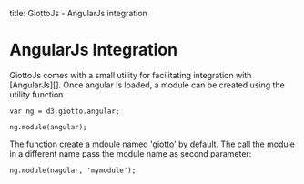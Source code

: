title: GiottoJs - AngularJs integration

# AngularJs Integration

GiottoJs comes with a small utility for facilitating integration with [AngularJs][].
Once angular is loaded, a module can be created using the utility function

    var ng = d3.giotto.angular;

    ng.module(angular);

The function create a mdoule named 'giotto' by default. The call the module in a different name pass the module name as second parameter:

    ng.module(nagular, 'mymodule');

